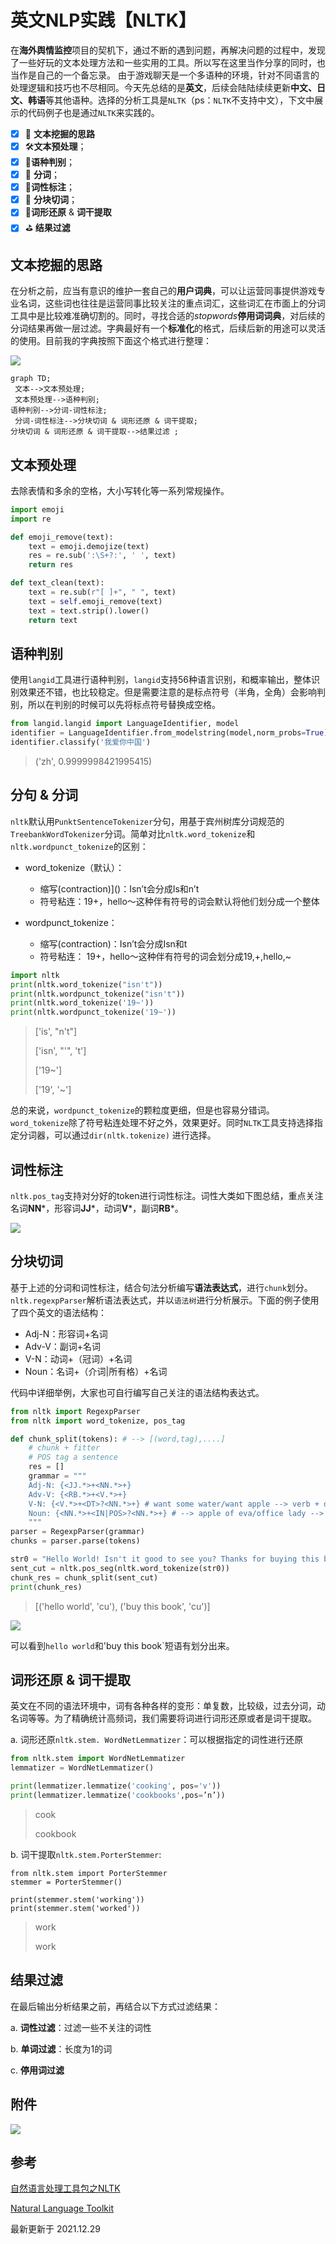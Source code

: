 # 英文NLP实践【NLTK】

在**海外舆情监控**项目的契机下，通过不断的遇到问题，再解决问题的过程中，发现了一些好玩的文本处理方法和一些实用的工具。所以写在这里当作分享的同时，也当作是自己的一个备忘录。 由于游戏聊天是一个多语种的环境，针对不同语言的处理逻辑和技巧也不尽相同。今天先总结的是**英文**，后续会陆陆续续更新**中文、日文、韩语**等其他语种。选择的分析工具是`NLTK`（ps：`NLTK`不支持中文），下文中展示的代码例子也是通过`NLTK`来实践的。

- [x] 🧐 **文本挖掘的思路**
- [x] 🛠**文本预处理**；
- [x] 🚮**语种判别**；
- [x] 🔪 **分词**；
- [x] 🌟**词性标注**；
- [x] 🔷 **分块切词**；
- [x] 👶**词形还原**  & **词干提取**
- [x] ⛳️  **结果过滤**

## 文本挖掘的思路

在分析之前，应当有意识的维护一套自己的**用户词典**，可以让运营同事提供游戏专业名词，这些词也往往是运营同事比较关注的重点词汇，这些词汇在市面上的分词工具中是比较难准确切割的。同时，寻找合适的*stopwords***停用词词典**，对后续的分词结果再做一层过滤。字典最好有一个**标准化**的格式，后续后新的用途可以灵活的使用。目前我的字典按照下面这个格式进行整理：

![](./md_png/Picture1.png)

```mermaid
graph TD;
 文本-->文本预处理;
 文本预处理-->语种判别; 
语种判别-->分词-词性标注;
 分词-词性标注-->分块切词 & 词形还原 & 词干提取;
分块切词 & 词形还原 & 词干提取-->结果过滤 ;
```

## 文本预处理

去除表情和多余的空格，大小写转化等一系列常规操作。

```python
import emoji
import re

def emoji_remove(text):
    text = emoji.demojize(text)
    res = re.sub(':\S+?:', ' ', text)
    return res

def text_clean(text):
    text = re.sub(r"[ ]+", " ", text)
    text = self.emoji_remove(text)
    text = text.strip().lower()
    return text
```

## 语种判别

使用`langid`工具进行语种判别，`langid`支持56种语言识别，和概率输出，整体识别效果还不错，也比较稳定。但是需要注意的是标点符号（半角，全角）会影响判别，所以在判别的时候可以先将标点符号替换成空格。

```python
from langid.langid import LanguageIdentifier, model
identifier = LanguageIdentifier.from_modelstring(model,norm_probs=True)
identifier.classify('我爱你中国')
```

> ('zh', 0.9999998421995415)

## 分句 & 分词

`nltk`默认用`PunktSentenceTokenizer`分句，用基于宾州树库分词规范的`TreebankWordTokenizer`分词。简单对比`nltk.word_tokenize`和`nltk.wordpunct_tokenize`的区别：

* word_tokenize（默认）：
  
  * 缩写(contraction)]()：Isn’t会分成Is和n’t
  * 符号粘连：19+，hello～这种伴有符号的词会默认将他们划分成一个整体
  
* wordpunct_tokenize：
  
  * 缩写(contraction)：Isn’t会分成Isn和t
  * 符号粘连： 19+，hello～这种伴有符号的词会划分成19,+,hello,~


```python
import nltk
print(nltk.word_tokenize("isn't"))
print(nltk.wordpunct_tokenize("isn't"))
print(nltk.word_tokenize('19~'))
print(nltk.wordpunct_tokenize('19~'))
```

> ['is', "n't"]
>
> ['isn', "'", 't']
>
> ['19~']
>
> ['19', '~']

总的来说，`wordpunct_tokenize`的颗粒度更细，但是也容易分错词。	`word_tokenize`除了符号粘连处理不好之外，效果更好。同时`NLTK`工具支持选择指定分词器，可以通过`dir(nltk.tokenize)` 进行选择。

## 词性标注

`nltk.pos_tag`支持对分好的token进行词性标注。词性大类如下图总结，重点关注名词**NN***，形容词**JJ***，动词**V***，副词**RB***。

![](./md_png/Picture2.png)

## 分块切词

基于上述的分词和词性标注，结合句法分析编写**语法表达式**，进行`chunk`划分。`nltk.regexpParser`解析语法表达式，并以`语法树`进行分析展示。下面的例子使用了四个英文的语法结构：

* Adj-N：形容词+名词
* Adv-V：副词+名词
* V-N：动词+（冠词）+名词
* Noun：名词+（介词|所有格）+名词


代码中详细举例，大家也可自行编写自己关注的语法结构表达式。

```python
from nltk import RegexpParser
from nltk import word_tokenize, pos_tag

def chunk_split(tokens): # --> [(word,tag),....]
    # chunk + fitter
    # POS tag a sentence
    res = []
    grammar = """
    Adj-N: {<JJ.*>+<NN.*>+}
    Adv-V: {<RB.*>+<V.*>+}
    V-N: {<V.*>+<DT>?<NN.*>+} # want some water/want apple --> verb + determiner + noun/verb + noun
    Noun: {<NN.*>+<IN|POS>?<NN.*>+} # --> apple of eva/office lady --> noun + in + noun/noun + noun
    """
parser = RegexpParser(grammar)
chunks = parser.parse(tokens)
```

```python
str0 = "Hello World! Isn't it good to see you? Thanks for buying this book."
sent_cut = nltk.pos_seg(nltk.word_tokenize(str0))
chunk_res = chunk_split(sent_cut)
print(chunk_res)
```

> [('hello world', 'cu'), ('buy this book', 'cu')]

![](./md_png/Picture3.png)

可以看到`hello world`和'buy this book`短语有划分出来。

## 词形还原 & 词干提取

英文在不同的语法环境中，词有各种各样的变形：单复数，比较级，过去分词，动名词等等。为了精确统计高频词，我们需要将词进行词形还原或者是词干提取。

a.     词形还原`nltk.stem. WordNetLemmatizer`：可以根据指定的词性进行还原

```python
from nltk.stem import WordNetLemmatizer
lemmatizer = WordNetLemmatizer()

print(lemmatizer.lemmatize('cooking', pos='v'))
print(lemmatizer.lemmatize('cookbooks',pos=’n’))
```

> cook
>
> cookbook

b.     词干提取`nltk.stem.PorterStemmer`:

```
from nltk.stem import PorterStemmer
stemmer = PorterStemmer()

print(stemmer.stem('working'))
print(stemmer.stem('worked'))
```

> work
> 
> work

## 结果过滤

在最后输出分析结果之前，再结合以下方式过滤结果：

a.     **词性过滤**：过滤一些不关注的词性

b.    **单词过滤**：长度为1的词

c.     **停用词过滤**

## 附件

![](./md_png/Picture4.png)

## 参考

[自然语言处理工具包之NLTK](https://www.biaodianfu.com/nltk.html)

[ Natural Language Toolkit](https://www.nltk.org)

最新更新于 2021.12.29
